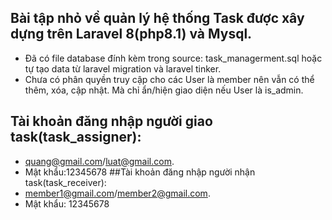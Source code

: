## Bài tập nhỏ về quản lý hệ thống Task được xây dựng trên Laravel 8(php8.1) và Mysql.
- Đã có file database đính kèm trong source: task_managerment.sql hoặc tự tạo data từ laravel migration và laravel tinker.
- Chưa có phân quyền truy cập cho các User là member nên vẫn có thể thêm, xóa, cập nhật. Mà chỉ ẩn/hiện giao diện nếu User là is_admin.
## Tài khoản đăng nhập người giao task(task_assigner): 
- quang@gmail.com/luat@gmail.com.
- Mật khẩu:12345678
##Tài khoản đăng nhập người nhận task(task_receiver):
- member1@gmail.com/member2@gmail.com.
- Mật khẩu: 12345678

